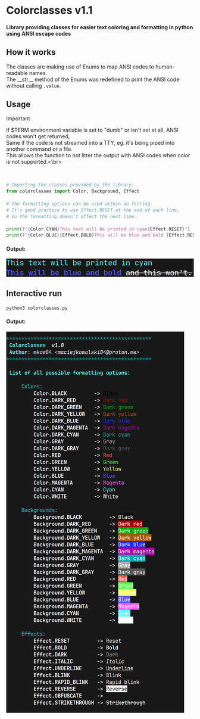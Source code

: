 # Colorclasses v1.1
#### Library providing classes for easier text coloring and formatting in python using ANSI escape codes

## How it works
The classes are making use of Enums to map ANSI codes to human-readable names.</br>
The \_\_str\_\_ method of the Enums was redefined to print the ANSI code without calling `.value`.


## Usage

> [!IMPORTANT]
> If $TERM environment variable is set to "dumb" or isn't set at all, ANSI codes won't get returned,</br>
> Same if the code is not streamed into a TTY, eg. it's being piped into another command or a file.</br>
> This allows the function to not litter the output with ANSI codes when color is not supported.<\br>

</br>

```python
# Importing the classes provided by the library:
from colorclasses import Color, Background, Effect

# The formatting options can be used within an fstring.
# It's good practice to use Effect.RESET at the end of each line,
# so the formatting doesn't affect the next line.

print(f"{Color.CYAN}This text will be printed in cyan{Effect.RESET}")
print(f"{Color.BLUE}{Effect.BOLD}This will be blue and bold {Effect.RESET}{Effect.STRIKETHROUGH}and this won't.{Effect.RESET}")
```
#### Output:
![](README_files/output.png)

## Interactive run
```bash
python3 colorclasses.py
```
#### Output:
![](README_files/interactive_run.png)
